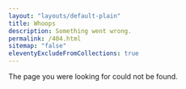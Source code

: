 ```yaml
---
layout: "layouts/default-plain"
title: Whoops
description: Something went wrong.
permalink: /404.html
sitemap: "false"
eleventyExcludeFromCollections: true
---
```


The page you were looking for could not be found.

